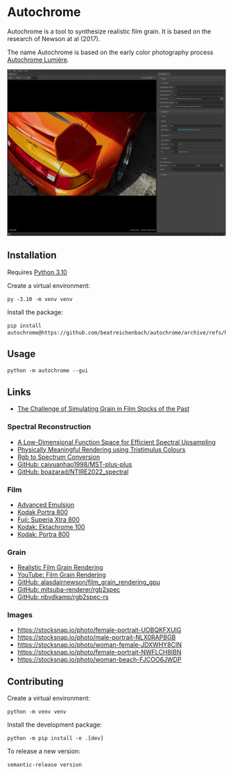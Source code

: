 # Autochrome

Autochrome is a tool to synthesize realistic film grain. It is based on the research of
Newson at al (2017).

The name Autochrome is based on the early color photography process [Autochrome Lumière].

![Screenshot of Autochrome](.github/assets/screenshot.png)

[Autochrome Lumière]: https://en.wikipedia.org/wiki/Autochrome_Lumi%C3%A8re

## Installation

Requires [Python 3.10](https://www.python.org/downloads)

Create a virtual environment:
```shell
py -3.10 -m venv venv
```

Install the package:
```shell
pip install autochrome@https://github.com/beatreichenbach/autochrome/archive/refs/heads/main.zip
```

## Usage

```shell
python -m autochrome --gui
```

## Links

- [The Challenge of Simulating Grain in Film Stocks of the Past](https://blog.metaphysic.ai/the-challenge-of-simulating-grain-in-film-stocks-of-the-past/)

### Spectral Reconstruction

- [A Low-Dimensional Function Space for Efficient Spectral Upsampling](https://rgl.s3.eu-central-1.amazonaws.com/media/papers/Jakob2019Spectral_3.pdf)
- [Physically Meaningful Rendering using Tristimulus Colours](https://cg.ivd.kit.edu/publications/2015/spectrum/paper-preprint.pdf)
- [Rgb to Spectrum Conversion](http://sv-journal.org/2015-4/03/en/index.php?lang=en)
- [GitHub: caiyuanhao1998/MST-plus-plus](https://github.com/caiyuanhao1998/MST-plus-plus)
- [GitHub: boazarad/NTIRE2022_spectral](https://github.com/boazarad/NTIRE2022_spectral)

### Film

- [Advanced Emulsion](https://www.youtube.com/watch?v=I4_7tW-cx1I)
- [Kodak Portra 800](https://imaging.kodakalaris.com/sites/default/files/files/products/e4040_portra_800.pdf)
- [Fuji: Superia Xtra 800](https://125px.com/docs/film/fuji/superia_xtra800_datasheet.pdf)
- [Kodak: Ektachrome 100](https://imaging.kodakalaris.com/sites/default/files/files/products/e4000_ektachrome_100.pdf)
- [Kodak: Portra 800](https://imaging.kodakalaris.com/sites/default/files/files/products/e4040_portra_800.pdf)

### Grain

- [Realistic Film Grain Rendering](https://www.ipol.im/pub/art/2017/192/article_lr.pdf)
- [YouTube: Film Grain Rendering](https://cg.ivd.kit.edu/publications/2015/spectrum/paper-preprint.pdf)
- [GitHub: alasdairnewson/film_grain_rendering_gpu](https://github.com/alasdairnewson/film_grain_rendering_gpu)
- [GitHub: mitsuba-renderer/rgb2spec](https://github.com/mitsuba-renderer/rgb2spec)
- [GitHub: nbvdkamp/rgb2spec-rs](https://github.com/nbvdkamp/rgb2spec-rs)

### Images

- <https://stocksnap.io/photo/female-portrait-UOBQKFXUIG>
- <https://stocksnap.io/photo/male-portrait-NLX0RAPBGB>
- <https://stocksnap.io/photo/woman-female-JDXWHY8CIN>
- <https://stocksnap.io/photo/female-portrait-NWFLCH8IBN>
- <https://stocksnap.io/photo/woman-beach-FJCOO6JWDP>

## Contributing

Create a virtual environment:
```shell
python -m venv venv
```

Install the development package:
```shell
python -m pip install -e .[dev]
```

To release a new version:
```shell
semantic-release version
```